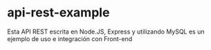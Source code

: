 # api-rest-example
Esta API REST escrita en Node.JS, Express y utilizando MySQL es un ejemplo de uso e integración con Front-end
